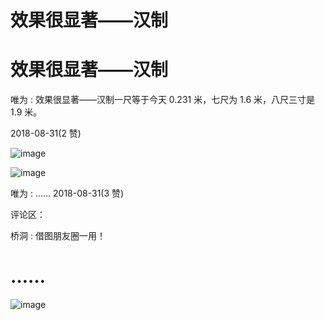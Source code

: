 # 效果很显著——汉制

# 效果很显著——汉制

唯为 : 效果很显著——汉制一尺等于今天 0.231 米，七尺为 1.6 米，八尺三寸是 1.9 米。

2018-08-31(2 赞)

![image](img/Image_337.png)

![image](img/Image_338.png)

唯为 : …… 2018-08-31(3 赞)

评论区：

桥洞 : 借图朋友圈一用！

# ……

![image](img/Image_339.png)